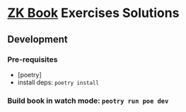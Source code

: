 # [ZK Book](https://www.rareskills.io/zk-book) Exercises Solutions

## Development
### Pre-requisites
- [poetry]
- install deps: `poetry install`

### Build book in watch mode: `peotry run poe dev`


